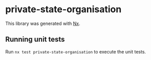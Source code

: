 # private-state-organisation

This library was generated with [Nx](https://nx.dev).

## Running unit tests

Run `nx test private-state-organisation` to execute the unit tests.
